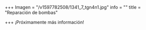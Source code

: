 +++
Imagen = "/v1597782508/1341_7_tgn4n1.jpg"
info = ""
title = "Reparación de bombas"

+++
¡Próximamente más información!